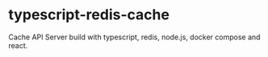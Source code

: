 # typescript-redis-cache

Cache API Server build with typescript, redis, node.js, docker compose and react.
